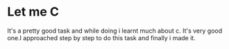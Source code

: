 # Let me C

It's a pretty good task and while doing i learnt much about c. It's very good one.I approached step by step to do this task and finally i made it. 
